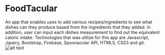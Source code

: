 # FoodTacular
An app that enables uses to add various recipes/ingredients to see what dishes can they produce based from the ingredients that they added.  In addition, user can input each dishes measurement to find out the equivalent caloric intake.
Technologies that was utilize for this app are Javascript, Jquery, Bootstrap, Firebase, Spoonacular API, HTML5, CSS3 and git.
![alt text]()
